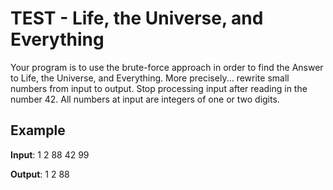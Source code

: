 # TEST - Life, the Universe, and Everything

Your program is to use the brute-force approach in order to find the Answer to Life, the Universe, and Everything. More precisely... rewrite small numbers from input to output. Stop processing input after reading in the number 42. All numbers at input are integers of one or two digits.

## Example

**Input**:
1
2
88
42
99

**Output**:
1
2
88
